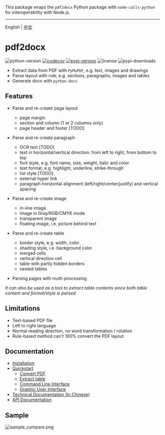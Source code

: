 This package wraps the `pdf2docx` Python package with `node-calls-python` for interoperability with Node.js.

---

English | [中文](README_CN.md)

# pdf2docx 

![python-version](https://img.shields.io/badge/python->=3.6-green.svg)
[![codecov](https://codecov.io/gh/dothinking/pdf2docx/branch/master/graph/badge.svg)](https://codecov.io/gh/dothinking/pdf2docx)
[![pypi-version](https://img.shields.io/pypi/v/pdf2docx.svg)](https://pypi.python.org/pypi/pdf2docx/)
![license](https://img.shields.io/pypi/l/pdf2docx.svg)
![pypi-downloads](https://img.shields.io/pypi/dm/pdf2docx)

- Extract data from PDF with `PyMuPDF`, e.g. text, images and drawings 
- Parse layout with rule, e.g. sections, paragraphs, images and tables
- Generate docx with `python-docx`

## Features

- Parse and re-create page layout
    - page margin
    - section and column (1 or 2 columns only)
    - page header and footer [TODO]

- Parse and re-create paragraph
    - OCR text [TODO]
    - text in horizontal/vertical direction: from left to right, from bottom to top
    - font style, e.g. font name, size, weight, italic and color
    - text format, e.g. highlight, underline, strike-through
    - list style [TODO]
    - external hyper link
    - paragraph horizontal alignment (left/right/center/justify) and vertical spacing
    
- Parse and re-create image
	- in-line image
    - image in Gray/RGB/CMYK mode
    - transparent image
    - floating image, i.e. picture behind text

- Parse and re-create table
    - border style, e.g. width, color
    - shading style, i.e. background color
    - merged cells
    - vertical direction cell
    - table with partly hidden borders
    - nested tables

- Parsing pages with multi-processing

*It can also be used as a tool to extract table contents since both table content and format/style is parsed.*

## Limitations

- Text-based PDF file
- Left to right language
- Normal reading direction, no word transformation / rotation
- Rule-based method can't 100% convert the PDF layout


## Documentation

- [Installation](https://pdf2docx.readthedocs.io/en/latest/installation.html)
- [Quickstart](https://pdf2docx.readthedocs.io/en/latest/quickstart.html)
    - [Convert PDF](https://pdf2docx.readthedocs.io/en/latest/quickstart.convert.html)
    - [Extract table](https://pdf2docx.readthedocs.io/en/latest/quickstart.table.html)
    - [Command Line Interface](https://pdf2docx.readthedocs.io/en/latest/quickstart.cli.html)
    - [Graphic User Interface](https://pdf2docx.readthedocs.io/en/latest/quickstart.gui.html)
- [Technical Documentation (In Chinese)](https://pdf2docx.readthedocs.io/en/latest/techdoc.html)
- [API Documentation](https://pdf2docx.readthedocs.io/en/latest/modules.html)

## Sample

![sample_compare.png](https://s1.ax1x.com/2020/08/04/aDryx1.png)